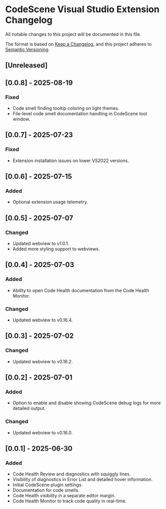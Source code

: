 # CodeScene Visual Studio Extension Changelog

All notable changes to this project will be documented in this file.

The format is based on [Keep a Changelog](https://keepachangelog.com/en/1.1.0/),
and this project adheres to [Semantic Versioning](https://semver.org/spec/v2.0.0.html).

## [Unreleased]

## [0.0.8] - 2025-08-19
### Fixed
- Code smell finding tooltip coloring on light themes.
- File-level code smell documentation handling in CodeScene tool window.

## [0.0.7] - 2025-07-23
### Fixed
- Extension installation issues on lower VS2022 versions.

## [0.0.6] - 2025-07-15
### Added
- Optional extension usage telemetry.

## [0.0.5] - 2025-07-07
### Changed
- Updated webview to v1.0.1.
- Added more styling support to webviews.

## [0.0.4] - 2025-07-03
### Added
- Ability to open Code Health documentation from the Code Health Monitor.
### Changed
- Updated webview to v0.16.4.

## [0.0.3] - 2025-07-02
### Changed
- Updated webview to v0.16.2.

## [0.0.2] - 2025-07-01
### Added
- Option to enable and disable showing CodeScene debug logs for more detailed output.
### Changed
- Updated webview to v0.16.0.

## [0.0.1] - 2025-06-30
### Added
- Code Health Review and diagnostics with squiggly lines.
- Visibility of diagnostics in Error List and detailed hover information.
- Initial CodeScene plugin settings.
- Documentation for code smells.
- Code Health visibility in a separate editor margin.
- Code Health Monitor to track code quality in real-time.
